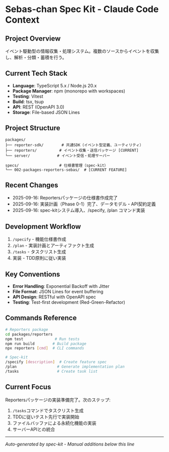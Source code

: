 # Sebas-chan Spec Kit - Claude Code Context

## Project Overview
イベント駆動型の情報収集・処理システム。複数のソースからイベントを収集し、解析・分類・蓄積を行う。

## Current Tech Stack
- **Language**: TypeScript 5.x / Node.js 20.x
- **Package Manager**: npm (monorepo with workspaces)
- **Testing**: Vitest
- **Build**: tsx, tsup
- **API**: REST (OpenAPI 3.0)
- **Storage**: File-based JSON Lines

## Project Structure
```
packages/
├── reporter-sdk/        # 共通SDK（イベント型定義、ユーティリティ）
├── reporters/          # イベント収集・送信パッケージ [CURRENT]
└── server/            # イベント受信・処理サーバー

specs/                  # 仕様書管理（spec-kit）
└── 002-packages-reporters-sebas/  # [CURRENT FEATURE]
```

## Recent Changes
- 2025-09-16: Reportersパッケージの仕様書作成完了
- 2025-09-16: 実装計画（Phase 0-1）完了、データモデル・API契約定義
- 2025-09-16: spec-kitシステム導入、/specify, /plan コマンド実装

## Development Workflow
1. `/specify` - 機能仕様書作成
2. `/plan` - 実装計画とアーティファクト生成
3. `/tasks` - タスクリスト生成
4. 実装 - TDD原則に従い実装

## Key Conventions
- **Error Handling**: Exponential Backoff with Jitter
- **File Format**: JSON Lines for event buffering
- **API Design**: RESTful with OpenAPI spec
- **Testing**: Test-first development (Red-Green-Refactor)

## Commands Reference
```bash
# Reporters package
cd packages/reporters
npm test              # Run tests
npm run build        # Build package
npx reporters [cmd]  # CLI commands

# Spec-kit
/specify [description]  # Create feature spec
/plan                  # Generate implementation plan
/tasks                 # Create task list
```

## Current Focus
Reportersパッケージの実装準備完了。次のステップ:
1. `/tasks`コマンドでタスクリスト生成
2. TDDに従いテスト先行で実装開始
3. ファイルバッファによる永続化機能の実装
4. サーバーAPIとの統合

---
*Auto-generated by spec-kit - Manual additions below this line*